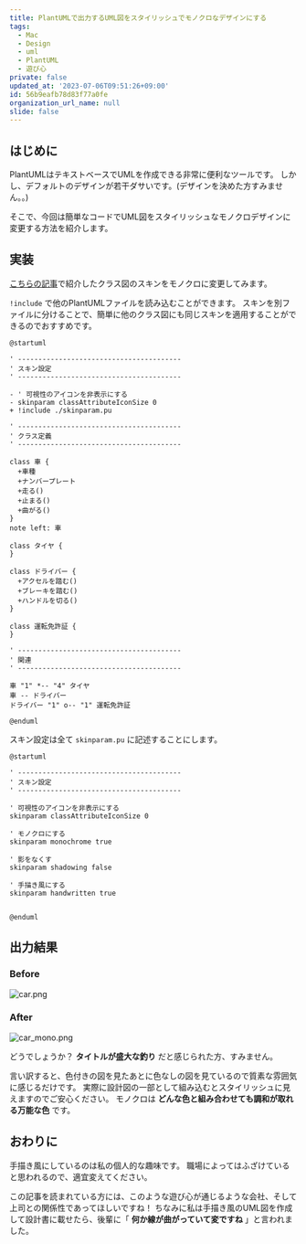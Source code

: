 ```yaml
---
title: PlantUMLで出力するUML図をスタイリッシュでモノクロなデザインにする
tags:
  - Mac
  - Design
  - uml
  - PlantUML
  - 遊び心
private: false
updated_at: '2023-07-06T09:51:26+09:00'
id: 56b9eafb78d83f77a0fe
organization_url_name: null
slide: false
---
```

## はじめに

PlantUMLはテキストベースでUMLを作成できる非常に便利なツールです。
しかし、デフォルトのデザインが若干ダサいです。(デザインを決めた方すみません。。)

そこで、今回は簡単なコードでUML図をスタイリッシュなモノクロデザインに変更する方法を紹介します。

## 実装

[こちらの記事](https://qiita.com/uhooi/items/7f102e0f546b477f0ad8#実装)で紹介したクラス図のスキンをモノクロに変更してみます。

`!include` で他のPlantUMLファイルを読み込むことができます。
スキンを別ファイルに分けることで、簡単に他のクラス図にも同じスキンを適用することができるのでおすすめです。

```diff:car.pu
@startuml

' ----------------------------------------
' スキン設定
' ----------------------------------------

- ' 可視性のアイコンを非表示にする
- skinparam classAttributeIconSize 0
+ !include ./skinparam.pu

' ----------------------------------------
' クラス定義
' ----------------------------------------

class 車 {
  +車種
  +ナンバープレート
  +走る()
  +止まる()
  +曲がる()
}
note left: 車

class タイヤ {
}

class ドライバー {
  +アクセルを踏む()
  +ブレーキを踏む()
  +ハンドルを切る()
}

class 運転免許証 {
}

' ----------------------------------------
' 関連
' ----------------------------------------

車 "1" *-- "4" タイヤ
車 -- ドライバー
ドライバー "1" o-- "1" 運転免許証

@enduml

```

スキン設定は全て `skinparam.pu` に記述することにします。

```pu:skinparam.pu
@startuml

' ----------------------------------------
' スキン設定
' ----------------------------------------

' 可視性のアイコンを非表示にする
skinparam classAttributeIconSize 0

' モノクロにする
skinparam monochrome true

' 影をなくす
skinparam shadowing false

' 手描き風にする
skinparam handwritten true


@enduml

```

## 出力結果

### Before

![car.png](https://qiita-image-store.s3.amazonaws.com/0/138245/ac792f38-8111-39e6-df7d-5ba52119293c.png)

### After

![car_mono.png](https://qiita-image-store.s3.amazonaws.com/0/138245/c4e981e1-421d-75e9-d8dc-f77da2bf1680.png)

どうでしょうか？
__タイトルが盛大な釣り__ だと感じられた方、すみません。

言い訳すると、色付きの図を見たあとに色なしの図を見ているので質素な雰囲気に感じるだけです。
実際に設計図の一部として組み込むとスタイリッシュに見えますのでご安心ください。
モノクロは __どんな色と組み合わせても調和が取れる万能な色__ です。

## おわりに

手描き風にしているのは私の個人的な趣味です。
職場によってはふざけていると思われるので、適宜変えてください。

この記事を読まれている方には、このような遊び心が通じるような会社、そして上司との関係性であってほしいですね！
ちなみに私は手描き風のUML図を作成して設計書に載せたら、後輩に「 __何か線が曲がっていて変ですね__ 」と言われました。
